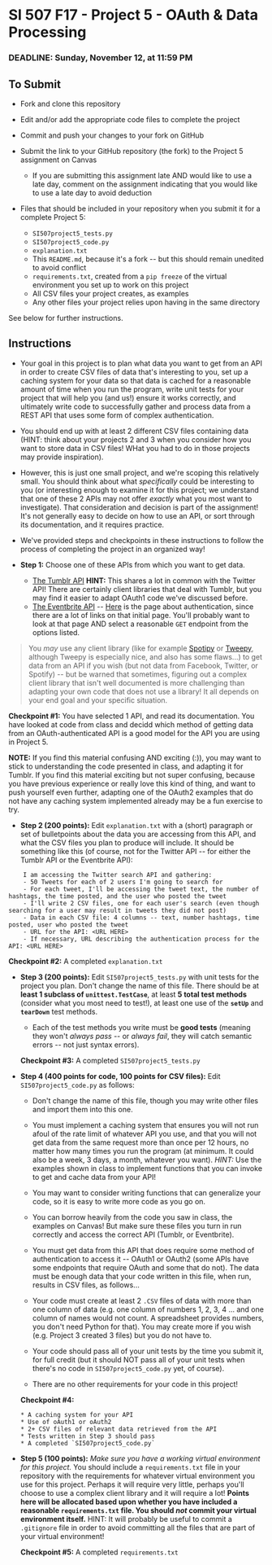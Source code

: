 # SI 507 F17 - Project 5 - OAuth & Data Processing

### DEADLINE: Sunday, November 12, at 11:59 PM

## To Submit

* Fork and clone this repository
* Edit and/or add the appropriate code files to complete the project
* Commit and push your changes to your fork on GitHub
* Submit the link to your GitHub repository (the fork) to the Project 5 assignment on Canvas

    * If you are submitting this assignment late AND would like to use a late day, comment on the assignment indicating that you would like to use a late day to avoid deduction

* Files that should be included in your repository when you submit it for a complete Project 5:

    * `SI507project5_tests.py`
    * `SI507project5_code.py`
    * `explanation.txt`
    * This `README.md`, because it's a fork -- but this should remain unedited to avoid conflict
    * `requirements.txt`, created from a `pip freeze` of the virtual environment you set up to work on this project
    * All CSV files your project creates, as examples
    * Any other files your project relies upon having in the same directory

See below for further instructions.

## Instructions

* Your goal in this project is to plan what data you want to get from an API in order to create CSV files of data that's interesting to you, set up a caching system for your data so that data is cached for a reasonable amount of time when you run the program, write unit tests for your project that will help you (and us!) ensure it works correctly, and ultimately write code to successfully gather and process data from a REST API that uses some form of complex authentication.

* You should end up with at least 2 different CSV files containing data (HINT: think about your projects 2 and 3 when you consider how you want to store data in CSV files! WHat you had to do in those projects may provide inspiration).

* However, this is just one small project, and we're scoping this relatively small. You should think about what *specifically* could be interesting to you (or interesting enough to examine it for this project; we understand that one of these 2 APIs may not offer *exactly* what you most want to investigate). That consideration and decision is part of the assignment! It's not generally easy to decide on how to use an API, or sort through its documentation, and it requires practice.

* We've provided steps and checkpoints in these instructions to follow the process of completing the project in an organized way!

* **Step 1:** Choose one of these APIs from which you want to get data.

  * [The Tumblr API](https://www.tumblr.com/docs/en/api/v2#auth) **HINT:** This shares a lot in common with the Twitter API! There are certainly client libraries that deal with Tumblr, but you may find it easier to adapt OAuth1 code we've discussed before.
  * [The Eventbrite API](https://www.eventbrite.com/developer/v3/)  -- [Here](https://www.eventbrite.com/developer/v3/api_overview/authentication/) is the page about authentication, since there are a lot of links on that initial page. You'll probably want to look at that page AND select a reasonable `GET` endpoint from the options listed.


 > You *may* use any client library (like for example [Spotipy](https://github.com/plamere/spotipy) or [Tweepy](http://www.tweepy.org/), although Tweepy is especially nice, and also has some flaws...) to get data from an API if you wish (but not data from Facebook, Twitter, or Spotify) -- but be warned that sometimes, figuring out a complex client library that isn't well documented is more challenging than adapting your own code that does not use a library! It all depends on your end goal and your specific situation.

  **Checkpoint #1:** You have selected 1 API, and read its documentation. You have looked at code from class and decidd which method of getting data from an OAuth-authenticated API is a good model for the API you are using in Project 5.

  **NOTE:** If you find this material confusing AND exciting (:)), you may want to stick to understanding the code presented in class, and adapting it for Tumblr. If you find this material exciting but not super confusing, because you have previous experience or really love this kind of thing, and want to push yourself even further, adapting one of the OAuth2 examples that do not have any caching system implemented already may be a fun exercise to try.

* **Step 2 (200 points):** Edit `explanation.txt` with a (short) paragraph or set of bulletpoints about the data you are accessing from this API, and what the CSV files you plan to produce will include. It should be something like this (of course, not for the Twitter API -- for either the Tumblr API or the Eventbrite API):

```
    I am accessing the Twitter search API and gathering:
    - 50 Tweets for each of 2 users I'm going to search for
    - For each tweet, I'll be accessing the tweet text, the number of hashtags, the time posted, and the user who posted the tweet
    - I'll write 2 CSV files, one for each user's search (even though searching for a user may result in tweets they did not post)
    - Data in each CSV file: 4 columns -- text, number hashtags, time posted, user who posted the tweet
    - URL for the API: <URL HERE>
    - If necessary, URL describing the authentication process for the API: <URL HERE>
```


**Checkpoint #2:** A completed `explanation.txt`


* **Step 3 (200 points):** Edit `SI507project5_tests.py` with unit tests for the project you plan. Don't change the name of this file. There should be at **least 1 subclass of `unittest.TestCase`**, at least **5 total test methods** (consider what you most need to test!), at least one use of the **`setUp`** and **`tearDown`** test methods.

    * Each of the test methods you write must be **good tests** (meaning they won't *always pass* -- or *always fail*, they will catch semantic errors -- not just syntax errors).

    **Checkpoint #3:** A completed `SI507project5_tests.py`

* **Step 4 (400 points for code, 100 points for CSV files):** Edit `SI507project5_code.py` as follows:

    * Don't change the name of this file, though you may write other files and import them into this one.

    * You must implement a caching system that ensures you will not run afoul of the rate limit of whatever API you use, and that you will not get data from the same request more than once per 12 hours, no matter how many times you run the program (at minimum. It could also be a week, 3 days, a month, whatever you want). *HINT:* Use the examples shown in class to implement functions that you can invoke to get and cache data from your API!

    * You may want to consider writing functions that can generalize your code, so it is easy to write more code as you go on.

    * You can borrow heavily from the code you saw in class, the examples on Canvas! But make sure these files you turn in run correctly and access the correct API (Tumblr, or Eventbrite).

  * You must get data from this API that does require some method of authentication to access it -- OAuth1 or OAuth2 (some APIs have some endpoints that require OAuth and some that do not). The data must be enough data that your code written in this file, when run, results in CSV files, as follows...

  * Your code must create at least 2 `.CSV` files of data with more than one column of data (e.g. one column of numbers 1, 2, 3, 4 ... and one column of names would not count. A spreadsheet provides numbers, you don't need Python for that). You may create more if you wish (e.g. Project 3 created 3 files) but you do not have to.

  * Your code should pass all of your unit tests by the time you submit it, for full credit (but it should NOT pass all of your unit tests when there's no code in `SI507project5_code.py` yet, of course).

  * There are no other requirements for your code in this project!

  **Checkpoint #4:**

      * A caching system for your API
      * Use of oAuth1 or oAuth2
      * 2+ CSV files of relevant data retrieved from the API
      * Tests written in Step 3 should pass
      * A completed `SI507project5_code.py`

* **Step 5 (100 points):** *Make sure you have a working virtual environment for this project.* You should include a `requirements.txt` file in your repository with the requirements for whatever virtual environment you use for this project. Perhaps it will require very little, perhaps you'll choose to use a complex client library and it will require a lot! **Points here will be allocated based upon whether you have included a reasonable `requirements.txt` file. You should *not* commit your virtual environment itself.** HINT: It will probably be useful to commit a `.gitignore` file in order to avoid committing all the files that are part of your virtual environment!

  **Checkpoint #5:** A completed `requirements.txt`
